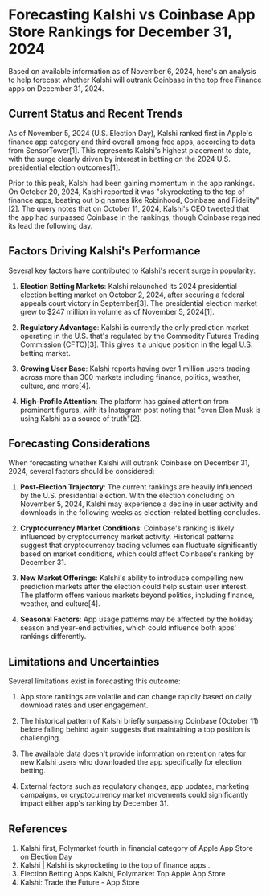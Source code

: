 # Forecasting Kalshi vs Coinbase App Store Rankings for December 31, 2024

Based on available information as of November 6, 2024, here's an analysis to help forecast whether Kalshi will outrank Coinbase in the top free Finance apps on December 31, 2024.

## Current Status and Recent Trends

As of November 5, 2024 (U.S. Election Day), Kalshi ranked first in Apple's finance app category and third overall among free apps, according to data from SensorTower[1]. This represents Kalshi's highest placement to date, with the surge clearly driven by interest in betting on the 2024 U.S. presidential election outcomes[1].

Prior to this peak, Kalshi had been gaining momentum in the app rankings. On October 20, 2024, Kalshi reported it was "skyrocketing to the top of finance apps, beating out big names like Robinhood, Coinbase and Fidelity"[2]. The query notes that on October 11, 2024, Kalshi's CEO tweeted that the app had surpassed Coinbase in the rankings, though Coinbase regained its lead the following day.

## Factors Driving Kalshi's Performance

Several key factors have contributed to Kalshi's recent surge in popularity:

1. **Election Betting Markets**: Kalshi relaunched its 2024 presidential election betting market on October 2, 2024, after securing a federal appeals court victory in September[3]. The presidential election market grew to $247 million in volume as of November 5, 2024[1].

2. **Regulatory Advantage**: Kalshi is currently the only prediction market operating in the U.S. that's regulated by the Commodity Futures Trading Commission (CFTC)[3]. This gives it a unique position in the legal U.S. betting market.

3. **Growing User Base**: Kalshi reports having over 1 million users trading across more than 300 markets including finance, politics, weather, culture, and more[4].

4. **High-Profile Attention**: The platform has gained attention from prominent figures, with its Instagram post noting that "even Elon Musk is using Kalshi as a source of truth"[2].

## Forecasting Considerations

When forecasting whether Kalshi will outrank Coinbase on December 31, 2024, several factors should be considered:

1. **Post-Election Trajectory**: The current rankings are heavily influenced by the U.S. presidential election. With the election concluding on November 5, 2024, Kalshi may experience a decline in user activity and downloads in the following weeks as election-related betting concludes.

2. **Cryptocurrency Market Conditions**: Coinbase's ranking is likely influenced by cryptocurrency market activity. Historical patterns suggest that cryptocurrency trading volumes can fluctuate significantly based on market conditions, which could affect Coinbase's ranking by December 31.

3. **New Market Offerings**: Kalshi's ability to introduce compelling new prediction markets after the election could help sustain user interest. The platform offers various markets beyond politics, including finance, weather, and culture[4].

4. **Seasonal Factors**: App usage patterns may be affected by the holiday season and year-end activities, which could influence both apps' rankings differently.

## Limitations and Uncertainties

Several limitations exist in forecasting this outcome:

1. App store rankings are volatile and can change rapidly based on daily download rates and user engagement.

2. The historical pattern of Kalshi briefly surpassing Coinbase (October 11) before falling behind again suggests that maintaining a top position is challenging.

3. The available data doesn't provide information on retention rates for new Kalshi users who downloaded the app specifically for election betting.

4. External factors such as regulatory changes, app updates, marketing campaigns, or cryptocurrency market movements could significantly impact either app's ranking by December 31.

## References

1. Kalshi first, Polymarket fourth in financial category of Apple App Store on Election Day
2. Kalshi | Kalshi is skyrocketing to the top of finance apps...
3. Election Betting Apps Kalshi, Polymarket Top Apple App Store
4. Kalshi: Trade the Future - App Store